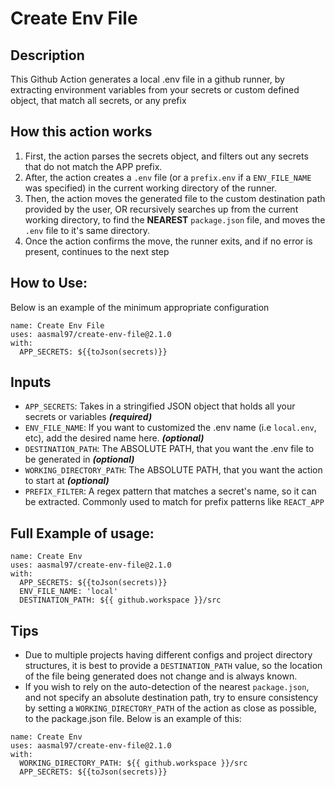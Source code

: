 # Create Env File
## Description
This Github Action generates a local .env file in a github runner, by extracting environment variables from your secrets or custom defined object, that match all secrets, or any prefix

## How this action works
1. First, the action parses the secrets object, and filters out any secrets that do not match the APP prefix.
2. After, the action creates a `.env` file (or a `prefix.env` if a `ENV_FILE_NAME` was specified) in the current working directory of the runner. 
3. Then, the action moves the generated file to the custom destination path provided by the user, OR recursively searches up from the current working directory, to find the **NEAREST** `package.json` file, and moves the `.env` file to it's same directory.
4. Once the action confirms the move, the runner exits, and if no error is present, continues to the next step

## How to Use:
Below is an example of the minimum appropriate configuration 
```
name: Create Env File
uses: aasmal97/create-env-file@2.1.0
with: 
  APP_SECRETS: ${{toJson(secrets)}}
```

## Inputs
- `APP_SECRETS`: Takes in a stringified JSON object that holds all your secrets or variables ***(required)***
- `ENV_FILE_NAME`: If you want to customized the .env name (i.e `local.env`, etc), add the desired name here. ***(optional)***
- `DESTINATION_PATH`: The ABSOLUTE PATH, that you want the .env file to be generated in ***(optional)***
- `WORKING_DIRECTORY_PATH`: The ABSOLUTE PATH, that you want the action to start at ***(optional)***
- `PREFIX_FILTER`: A regex pattern that matches a secret's name, so it can be extracted. Commonly used to match for prefix patterns like `REACT_APP`
## Full Example of usage:
```
name: Create Env
uses: aasmal97/create-env-file@2.1.0
with: 
  APP_SECRETS: ${{toJson(secrets)}}
  ENV_FILE_NAME: 'local'
  DESTINATION_PATH: ${{ github.workspace }}/src
```
## Tips
- Due to multiple projects having different configs and project directory structures, it is best to provide a `DESTINATION_PATH` value, so the location of the file being generated does not change and is always known. 
- If you wish to rely on the auto-detection of the nearest `package.json`, and not specify an absolute destination path, try to ensure consistency by setting a `WORKING_DIRECTORY_PATH` of the action as close as possible, to the package.json file. Below is an example of this: 

```
name: Create Env
uses: aasmal97/create-env-file@2.1.0
with: 
  WORKING_DIRECTORY_PATH: ${{ github.workspace }}/src
  APP_SECRETS: ${{toJson(secrets)}}
```
